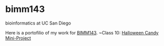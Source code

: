 # bimm143
bioinformatics at UC San Diego

Here is a portofilio of my work for [BIMM143](https://bioboot.github.io/bimm143_F22/).
~Class 10: [Halloween Candy Mini-Project]()

